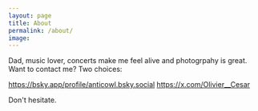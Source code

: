 ```yaml
---
layout: page
title: About
permalink: /about/
image:
---
```


Dad, music lover, concerts make me feel alive and photogrpahy is great.
Want to contact me? Two choices:

https://bsky.app/profile/anticowl.bsky.social
https://x.com/Olivier__Cesar

Don't hesitate.
